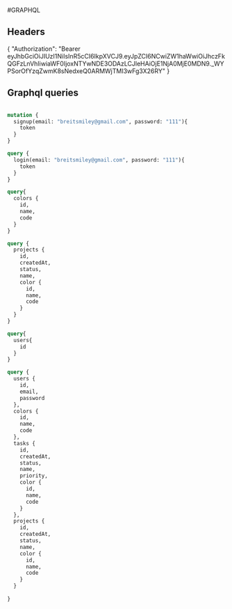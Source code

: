 

#GRAPHQL

## Headers
{
  "Authorization": "Bearer eyJhbGciOiJIUzI1NiIsInR5cCI6IkpXVCJ9.eyJpZCI6NCwiZW1haWwiOiJhczFkQGFzLnVhIiwiaWF0IjoxNTYwNDE3ODAzLCJleHAiOjE1NjA0MjE0MDN9._WYPSorOfYzqZwmK8sNedxeQ0ARMWjTMI3wFg3X26RY"
}

## Graphql queries
```graphql endpoint

mutation {
  signup(email: "breitsmiley@gmail.com", password: "111"){
    token
  }
}

query {
  login(email: "breitsmiley@gmail.com", password: "111"){
    token
  }
}

query{
  colors {
    id,
    name,
    code
  }
}

query {
  projects {
    id,
    createdAt,
    status,
    name,
    color {
      id,
      name,
      code
    }
  }
}

query{
  users{
    id
  }
}

query {
  users {
    id,
    email,
    password
  },
  colors {
    id,
    name,
    code
  },
  tasks {
    id,
    createdAt,
    status,
    name,
    priority,
    color {
      id,
      name,
      code
    }
  },  
  projects {
    id,
    createdAt,
    status,
    name,
    color {
      id,
      name,
      code
    }
  }
  
}

```
